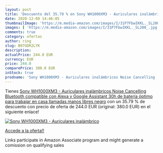 ```yaml
---
layout: post
title: 'Descuento del 35.79 % en Sony WH1000XM3 - Auriculares inalámbrico'
date: 2020-12-09 14:46:05
thumbnailImage: 'https://m.media-amazon.com/images/I/31P7FbwIKKL._SL200_.jpg'
images: [ 'https://m.media-amazon.com/images/I/31P7FbwIKKL._SL200_.jpg' ]
comments: true
category: ofertas
author: ring
slug: B07GDR2LYK
description:
actualPrice: 244.0 EUR
currency: EUR
price: 244.0
comparePrice: 380.0 EUR
inStock: true
prodname: 'Sony WH1000XM3 - Auriculares inalámbricos Noise Cancelling  Bluetooth  compatible con Alexa y Google Assistant  30h de batería  óptimo para trabajar en casa  llamadas manos libres   negro'
---
```


Tienes [Sony WH1000XM3 - Auriculares inalámbricos Noise Cancelling  Bluetooth  compatible con Alexa y Google Assistant  30h de batería  óptimo para trabajar en casa  llamadas manos libres   negro](https://www.amazon.es/dp/B07GDR2LYK/?tag=tolees-21) con un 35.79 % de descuento con precio de oferta de 244.0 EUR (original: 380.0 EUR) en el siguiente enlace!

[![Sony WH1000XM3 - Auriculares inalámbrico](https://m.media-amazon.com/images/I/31P7FbwIKKL._SL200_.jpg)](https://www.amazon.es/dp/B07GDR2LYK/?tag=tolees-21)

[Accede a la oferta!!](https://www.amazon.es/dp/B07GDR2LYK/?tag=tolees-21)

Links participate in Amazon Associate program and might generate a comission on qualifying sales


